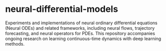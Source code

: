 # neural-differential-models
Experiments and implementations of neural ordinary differential equations (Neural ODEs) and related frameworks, including neural flows, trajectory forecasting, and neural operators for PDEs. This repository accompanies ongoing research on learning continuous-time dynamics with deep learning methods.
